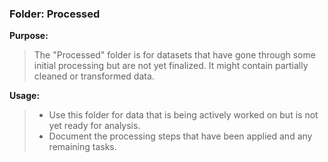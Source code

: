 ### Folder: Processed

**Purpose:**

> The "Processed" folder is for datasets that have gone through some initial processing but are not yet finalized. It might contain partially cleaned or transformed data.

**Usage:**

> - Use this folder for data that is being actively worked on but is not yet ready for analysis.
> - Document the processing steps that have been applied and any remaining tasks.
